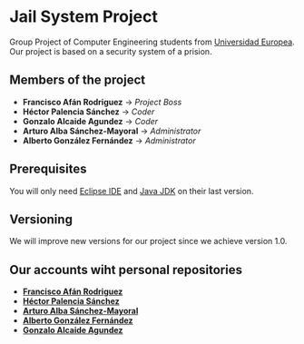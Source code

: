 # Jail System Project
Group Project of Computer Engineering students from [Universidad Europea](https://universidadeuropea.es/madrid).
Our project is based on a security system of a prision.

## Members of the project

- **Francisco Afán Rodriguez**     -> *Project Boss*
- **Héctor Palencia Sánchez**      -> *Coder*
- **Gonzalo Alcaide Agundez**      -> *Coder*
- **Arturo Alba Sánchez-Mayoral**  -> *Administrator*
- **Alberto González Fernández**   -> *Administrator*


## Prerequisites

You will only need [Eclipse IDE](https://www.eclipse.org/downloads/) and [Java JDK](https://www.oracle.com/technetwork/java/javase/downloads/jdk11-downloads-5066655.html) on their last version.

## Versioning

We will improve new versions for our project since we achieve version 1.0.

## Our accounts wiht personal repositories

- **[Francisco Afán Rodriguez](https://github.com/N3oZ3r0)**      
- **[Héctor Palencia Sánchez](https://github.com/HectorSkm)**      
- **[Arturo Alba Sánchez-Mayoral](https://github.com/ArtySaurio)**  
- **[Alberto González Fernández](https://github.com/glezon99)**   
- **[Gonzalo Alcaide Agundez](https://github.com/10GGGGGGGGGG)**      
